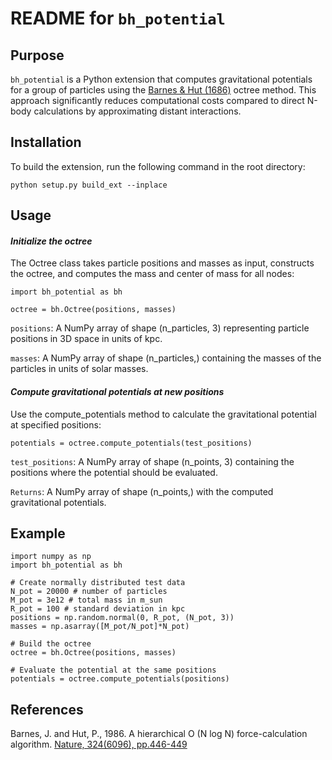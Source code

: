 # **README** for `bh_potential`

## **Purpose**

`bh_potential` is a Python extension that computes gravitational potentials for a group of particles using the [Barnes & Hut (1686)](https://ui.adsabs.harvard.edu/abs/1986Natur.324..446B/abstract "Barnes & Hut (1686)") octree method. This approach significantly reduces computational costs compared to direct N-body calculations by approximating distant interactions.

## **Installation**

To build the extension, run the following command in the root directory:

```
python setup.py build_ext --inplace
```
## **Usage**

#### *Initialize the octree*

The Octree class takes particle positions and masses as input, constructs the octree, and computes the mass and center of mass for all nodes:
```
import bh_potential as bh

octree = bh.Octree(positions, masses)
```

`positions`: A NumPy array of shape (n_particles, 3) representing particle positions in 3D space in units of kpc.

`masses`: A NumPy array of shape (n_particles,) containing the masses of the particles in units of solar masses.

#### *Compute gravitational potentials at new positions*
Use the compute_potentials method to calculate the gravitational potential at specified positions:
```
potentials = octree.compute_potentials(test_positions)
```

`test_positions`: A NumPy array of shape (n_points, 3) containing the positions where the potential should be evaluated.

`Returns`: A NumPy array of shape (n_points,) with the computed gravitational potentials.

## Example

```
import numpy as np
import bh_potential as bh

# Create normally distributed test data
N_pot = 20000 # number of particles
M_pot = 3e12 # total mass in m_sun
R_pot = 100 # standard deviation in kpc
positions = np.random.normal(0, R_pot, (N_pot, 3))
masses = np.asarray([M_pot/N_pot]*N_pot)

# Build the octree
octree = bh.Octree(positions, masses)

# Evaluate the potential at the same positions
potentials = octree.compute_potentials(positions)
```

## **References**
Barnes, J. and Hut, P., 1986. A hierarchical O (N log N) force-calculation algorithm. [Nature, 324(6096), pp.446-449](https://ui.adsabs.harvard.edu/abs/1986Natur.324..446B/abstract "Barnes & Hut (1686)")